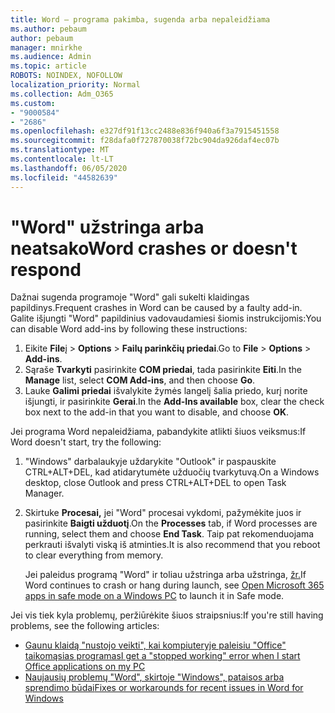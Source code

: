 ```yaml
---
title: Word – programa pakimba, sugenda arba nepaleidžiama
ms.author: pebaum
author: pebaum
manager: mnirkhe
ms.audience: Admin
ms.topic: article
ROBOTS: NOINDEX, NOFOLLOW
localization_priority: Normal
ms.collection: Adm_O365
ms.custom:
- "9000584"
- "2686"
ms.openlocfilehash: e327df91f13cc2488e836f940a6f3a7915451558
ms.sourcegitcommit: f28dafa0f727870038f72bc904da926daf4ec07b
ms.translationtype: MT
ms.contentlocale: lt-LT
ms.lasthandoff: 06/05/2020
ms.locfileid: "44582639"
---
```

# <a name="word-crashes-or-doesnt-respond"></a><span data-ttu-id="9270e-102">"Word" užstringa arba neatsako</span><span class="sxs-lookup"><span data-stu-id="9270e-102">Word crashes or doesn't respond</span></span>

<span data-ttu-id="9270e-103">Dažnai sugenda programoje "Word" gali sukelti klaidingas papildinys.</span><span class="sxs-lookup"><span data-stu-id="9270e-103">Frequent crashes in Word can be caused by a faulty add-in.</span></span> <span data-ttu-id="9270e-104">Galite išjungti "Word" papildinius vadovaudamiesi šiomis instrukcijomis:</span><span class="sxs-lookup"><span data-stu-id="9270e-104">You can disable Word add-ins by following these instructions:</span></span>

1. <span data-ttu-id="9270e-105">Eikite **File**į  >  **Options**  >  **Failų parinkčių priedai**.</span><span class="sxs-lookup"><span data-stu-id="9270e-105">Go to **File** > **Options** > **Add-ins**.</span></span>
2. <span data-ttu-id="9270e-106">Sąraše **Tvarkyti** pasirinkite **COM priedai**, tada pasirinkite **Eiti**.</span><span class="sxs-lookup"><span data-stu-id="9270e-106">In the **Manage** list, select **COM Add-ins**, and then choose **Go**.</span></span>
3. <span data-ttu-id="9270e-107">Lauke **Galimi priedai** išvalykite žymės langelį šalia priedo, kurį norite išjungti, ir pasirinkite **Gerai**.</span><span class="sxs-lookup"><span data-stu-id="9270e-107">In the **Add-Ins available** box, clear the check box next to the add-in that you want to disable, and choose **OK**.</span></span>

<span data-ttu-id="9270e-108">Jei programa Word nepaleidžiama, pabandykite atlikti šiuos veiksmus:</span><span class="sxs-lookup"><span data-stu-id="9270e-108">If Word doesn't start, try the following:</span></span>

1.   <span data-ttu-id="9270e-109">"Windows" darbalaukyje uždarykite "Outlook" ir paspauskite CTRL+ALT+DEL, kad atidarytumėte užduočių tvarkytuvą.</span><span class="sxs-lookup"><span data-stu-id="9270e-109">On a Windows desktop, close Outlook and press CTRL+ALT+DEL to open Task Manager.</span></span> 
2. <span data-ttu-id="9270e-110">Skirtuke **Procesai,** jei "Word" procesai vykdomi, pažymėkite juos ir pasirinkite **Baigti užduotį**.</span><span class="sxs-lookup"><span data-stu-id="9270e-110">On the **Processes** tab, if Word processes are running, select them and choose **End Task**.</span></span> <span data-ttu-id="9270e-111">Taip pat rekomenduojama perkrauti išvalyti viską iš atminties.</span><span class="sxs-lookup"><span data-stu-id="9270e-111">It is also recommend that you reboot to clear everything from memory.</span></span>

    <span data-ttu-id="9270e-112">Jei paleidus programą "Word" ir toliau užstringa arba užstringa, [žr.](https://support.office.com/article/Open-Office-apps-in-safe-mode-on-a-Windows-PC-dedf944a-5f4b-4afb-a453-528af4f7ac72)</span><span class="sxs-lookup"><span data-stu-id="9270e-112">If Word continues to crash or hang during launch, see [Open Microsoft 365 apps in safe mode on a Windows PC](https://support.office.com/article/Open-Office-apps-in-safe-mode-on-a-Windows-PC-dedf944a-5f4b-4afb-a453-528af4f7ac72) to launch it in Safe mode.</span></span>

<span data-ttu-id="9270e-113">Jei vis tiek kyla problemų, peržiūrėkite šiuos straipsnius:</span><span class="sxs-lookup"><span data-stu-id="9270e-113">If you're still having problems, see the following articles:</span></span> 
- [<span data-ttu-id="9270e-114">Gaunu klaidą "nustojo veikti", kai kompiuteryje paleisiu "Office" taikomąsias programas</span><span class="sxs-lookup"><span data-stu-id="9270e-114">I get a "stopped working" error when I start Office applications on my PC</span></span>](https://support.office.com/article/52bd7985-4e99-4a35-84c8-2d9b8301a2fa)
- [<span data-ttu-id="9270e-115">Naujausių problemų "Word", skirtoje "Windows", pataisos arba sprendimo būdai</span><span class="sxs-lookup"><span data-stu-id="9270e-115">Fixes or workarounds for recent issues in Word for Windows</span></span>](https://support.office.com/article/bf6bf17c-2807-4871-83ce-e337ae8f0b86)